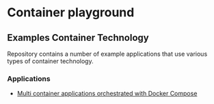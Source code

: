 # Container playground

## Examples Container Technology

Repository contains a number of example applications that use various types of container technology.

### Applications
- [Multi container applications orchestrated with Docker Compose](compose_store/README.md)

